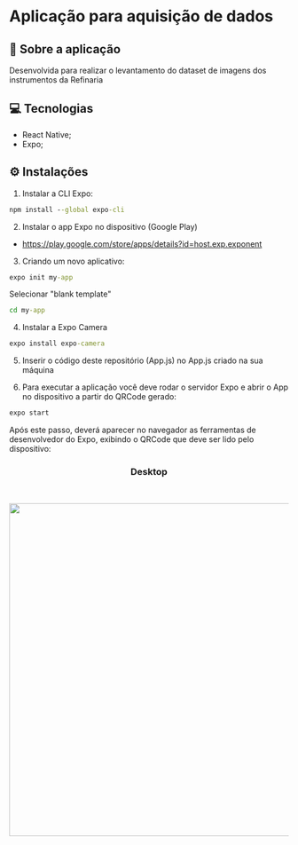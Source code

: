 # Aplicação para aquisição de dados

## 📄 Sobre a aplicação
Desenvolvida para realizar o levantamento do dataset de imagens dos instrumentos da Refinaria

## 💻 Tecnologias
- React Native;
- Expo;

## ⚙️ Instalações

1) Instalar a CLI Expo:
~~~ cmd
npm install --global expo-cli
~~~
2) Instalar o app Expo no dispositivo (Google Play)
- https://play.google.com/store/apps/details?id=host.exp.exponent

3) Criando um novo aplicativo:

~~~ cmd
expo init my-app
~~~
Selecionar "blank template"
~~~ cmd
cd my-app
~~~

4) Instalar a Expo Camera
~~~ cmd
expo install expo-camera
~~~

5) Inserir o código deste repositório (App.js) no App.js criado na sua máquina

6) Para executar a aplicação você deve rodar o servidor Expo e abrir o App no dispositivo a partir do QRCode gerado:
~~~ cmd
expo start
~~~
Após este passo, deverá aparecer no navegador as ferramentas de desenvolvedor do Expo, exibindo o QRCode que deve ser lido pelo dispositivo:

<h3 align="center">Desktop</h3> 
<br>
<p align="center"> 
 <img src="https://user-images.githubusercontent.com/79487290/133345319-982000ea-1f51-4a4c-a485-d38a1990f1ce.gif" width="600"/>
</p>
<br>



